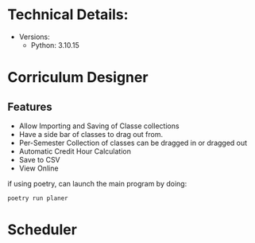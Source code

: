 # Technical Details:
* Versions:
    - Python: 3.10.15

# Corriculum Designer
## Features
* Allow Importing and Saving of Classe collections
* Have a side bar of classes to drag out from.
* Per-Semester Collection of classes can be dragged in or dragged out
* Automatic Credit Hour Calculation
* Save to CSV
* View Online

if using poetry, can launch the main program by doing: 

```
poetry run planer
```

# Scheduler
